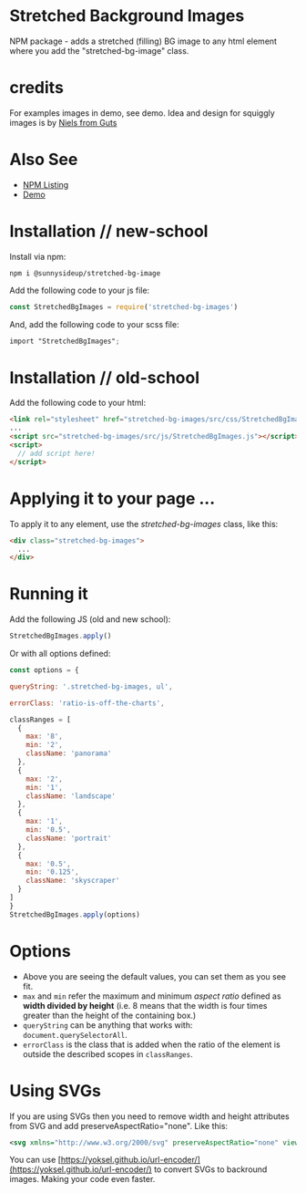 # Stretched Background Images
NPM package - adds a stretched (filling) BG image to any html element where you add the "stretched-bg-image" class.

# credits

For examples images in demo, see demo.  Idea and design for squiggly images is by [Niels from Guts](https://guts.co.nz)

# Also See

- [NPM Listing](https://www.npmjs.com/package/@sunnysideup/stretched-bg-image)
- [Demo](https://sunnysideup.github.io/stretched-bg-image/demo/index.html)

# Installation // new-school


Install via npm:


```shell
npm i @sunnysideup/stretched-bg-image
```    

Add the following code to your js file:


```js
const StretchedBgImages = require('stretched-bg-images')
```

And, add the following code to your scss file:


```scss
import "StretchedBgImages";
```


# Installation // old-school


Add the following code to your html:


```html
<link rel="stylesheet" href="stretched-bg-images/src/css/StretchedBgImages.css" />
...
<script src="stretched-bg-images/src/js/StretchedBgImages.js"></script>
<script>
  // add script here!
</script>
```
# Applying it to your page ...


To apply it to any element, use the <em>stretched-bg-images</em> class, like this:


```html
<div class="stretched-bg-images">
  ...
</div>
```


# Running it


Add the following JS (old and new school):


```js
StretchedBgImages.apply()
```

Or with all options defined:


```js
const options = {

queryString: '.stretched-bg-images, ul',

errorClass: 'ratio-is-off-the-charts',

classRanges = [
  {
    max: '8',
    min: '2',
    className: 'panorama'
  },
  {
    max: '2',
    min: '1',
    className: 'landscape'
  },
  {
    max: '1',
    min: '0.5',
    className: 'portrait'
  },
  {
    max: '0.5',
    min: '0.125',
    className: 'skyscraper'
  }
]
}
StretchedBgImages.apply(options)
```


# Options

 - Above you are seeing the default values, you can set them as you see fit.
 - `max` and `min` refer the maximum and minimum <em>aspect ratio</em> defined as <strong>width divided by height</strong>
  (i.e. 8 means that the width is four times greater than the height of the containing box.)
 - `queryString` can be anything that works with: `document.querySelectorAll`.
 - `errorClass` is the class that is added when the ratio of the element is outside the described scopes in `classRanges`.


# Using SVGs

If you are using SVGs then you need to remove <span class="code">width</span> and <span class="code">height</span>
attributes from SVG and add <span class="code">preserveAspectRatio="none"</span>.
Like this:


```svg
<svg xmlns="http://www.w3.org/2000/svg" preserveAspectRatio="none" viewBox="0 0 123 456">...</svg>
```

You can use [https://yoksel.github.io/url-encoder/](https://yoksel.github.io/url-encoder/) to convert SVGs to backround images.  Making your code even faster.
